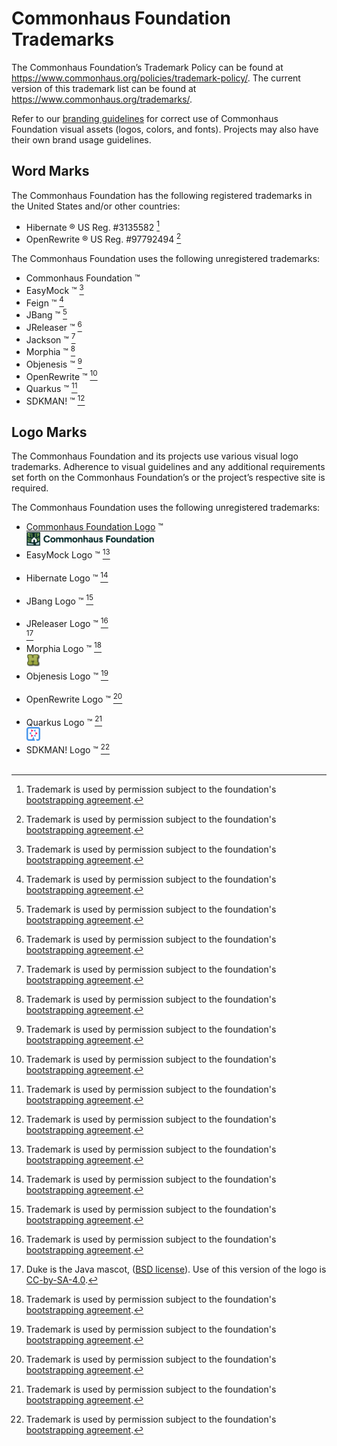 # Commonhaus Foundation Trademarks

The Commonhaus Foundation’s Trademark Policy can be found at <https://www.commonhaus.org/policies/trademark-policy/>.
The current version of this trademark list can be found at <https://www.commonhaus.org/trademarks/>.

Refer to our [branding guidelines](https://www.commonhaus.org/about/branding.html) for correct use of Commonhaus Foundation visual assets (logos, colors, and fonts). Projects may also have their own brand usage guidelines.

## Word Marks

The Commonhaus Foundation has the following registered trademarks in the United States and/or other countries:

- Hibernate &reg; US Reg. #3135582 [^1]
- OpenRewrite &reg; US Reg. #97792494 [^1]

<!--
The Commonhaus Foundation has registrations pending for the following trademarks:

- TBD
-->

The Commonhaus Foundation uses the following unregistered trademarks:

- Commonhaus Foundation &trade;
- EasyMock &trade; [^1]
- Feign &trade; [^1]
- JBang &trade; [^1]
- JReleaser &trade; [^1]
- Jackson &trade; [^1]
- Morphia &trade; [^1]
- Objenesis &trade; [^1]
- OpenRewrite &trade; [^1]
- Quarkus &trade; [^1]
- SDKMAN! &trade; [^1]

## Logo Marks

The Commonhaus Foundation and its projects use various visual logo trademarks. Adherence to visual guidelines and any additional requirements set forth on the Commonhaus Foundation’s or the project’s respective site is required.

<!--
The following logo marks are registered or have pending registrations in the United States and/or other countries:

- TBD
-->

The Commonhaus Foundation uses the following unregistered trademarks:

- [Commonhaus Foundation Logo](https://github.com/commonhaus/artwork/blob/main/foundation/brand/README.md) &trade;  
    <img src="https://github.com/commonhaus/artwork/blob/main/foundation/brand/svg/CF_logo_horizontal_single_default.svg?raw=true" alt="" height="22" />
- EasyMock Logo &trade; [^1]  
  <img src="https://github.com/easymock/easymock/blob/master/website/img/easymock-logo-md.png?raw=true" alt="" height="22" />
- Hibernate Logo &trade; [^1]  
    <img src="https://github.com/hibernate/hibernate.org/blob/production/images/hibernate-logo.svg?raw=true" alt="" height="22" />
- JBang Logo &trade; [^1]  
    <img src="https://www.jbang.dev/assets/images/logo.png" alt="" height="22" />
- JReleaser Logo &trade; [^1]  
    <img src="https://jreleaser.org/images/jreleaser-duke.png" alt="" height="22" />[^2]
- Morphia Logo &trade; [^1]  
    <img src="https://github.com/MorphiaOrg/morphia-docs/blob/master/supplemental-ui/img/logo.png?raw=true" alt="" height="22" />
- Objenesis Logo &trade; [^1]  
    <img src="https://github.com/easymock/objenesis/blob/master/website/site/resources/objenesis-logo.png?raw=true" alt="" height="22" />
- OpenRewrite Logo &trade; [^1]  
    <img src="https://www.commonhaus.org/images/OpenRewrite_WordmarkTM_MidnightBlue.png" alt="" height="22" />
- Quarkus Logo &trade; [^1]  
    <img src="https://github.com/quarkusio/quarkus/blob/main/core/deployment/src/main/resources/META-INF/branding/logo.png?raw=true" alt="" height="22" />
- SDKMAN! Logo &trade; [^1]  
    <img src="https://sdkman.io/assets//img/sdk-man-small-pattern.svg" alt="" height="22" />

[^1]: Trademark is used by permission subject to the foundation's [bootstrapping agreement](https://github.com/commonhaus/foundation/blob/main/agreements/bootstrapping/bootstrapping.md).
[^2]: Duke is the Java mascot, ([BSD license](https://wiki.openjdk.org/display/duke/Main)). Use of this version of the logo is [CC-by-SA-4.0](https://creativecommons.org/licenses/by-sa/4.0/deed.en).
